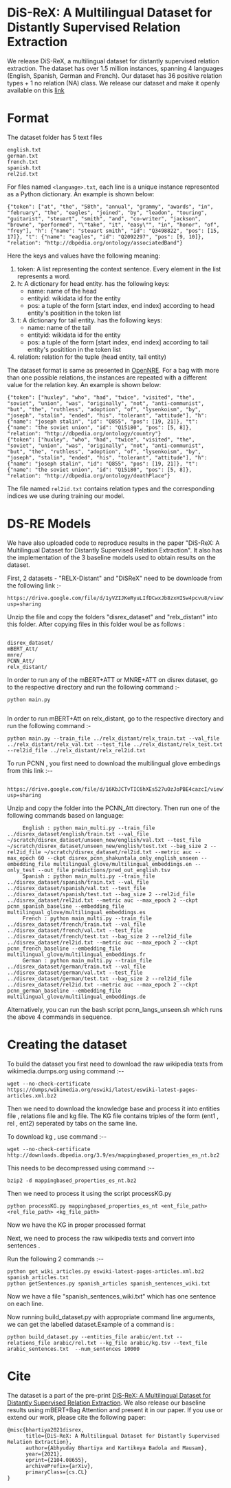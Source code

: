 # DiS-ReX: A Multilingual Dataset for Distantly Supervised Relation Extraction

We release DiS-ReX, a multilingual dataset for distantly supervised relation extraction. The dataset has over 1.5 million instances, spanning 4 languages (English, Spanish, German and French). Our dataset has 36 positive relation types + 1 no relation (NA) class. We release our dataset and make it openly available on this [link](https://zenodo.org/record/4704084#.YH5-MugzZPZ)

# Format
The dataset folder has 5 text files
```
english.txt
german.txt
french.txt
spanish.txt
rel2id.txt
```
For files named `<language>.txt`, each line is a unique instance represented as a Python dictionary. An example is shown below:
```
{"token": ["at", "the", "58th", "annual", "grammy", "awards", "in", "february", "the", "eagles", "joined", "by", "leadon", "touring", "guitarist", "steuart", "smith", "and", "co-writer", "jackson", "browne", "performed", "\"take", "it", "easy\"", "in", "honor", "of", "frey"], "h": {"name": "steuart smith", "id": "Q3498822", "pos": [15, 17]}, "t": {"name": "eagles", "id": "Q2092297", "pos": [9, 10]}, "relation": "http://dbpedia.org/ontology/associatedBand"}
```

Here the keys and values have the following meaning:

1. token: A list representing the context sentence. Every element in the list represents a word.
2. h: A dictionary for head entity. has the following keys:
   -  name: name of the head 
   -  entityid: wikidata id for the entity
   -  pos: a tuple of the form [start index, end index] according to head entity's positition in the token list
3. t: A dictionary for tail entity. has the following keys:
   -  name: name of the tail
   -  entityid: wikidata id for the entity
   -  pos: a tuple of the form [start index, end index] according to tail entity's positition in the token list
4. relation: relation for the tuple (head entity, tail entity)


The dataset format is same as presented in [OpenNRE](https://github.com/thunlp/OpenNRE). For a bag with more than one possible relations, the instances are repeated with a different value for the relation key. An example is shown below:

```
{"token": ["huxley", "who", "had", "twice", "visited", "the", "soviet", "union", "was", "originally", "not", "anti-communist", "but", "the", "ruthless", "adoption", "of", "lysenkoism", "by", "joseph", "stalin", "ended", "his", "tolerant", "attitude"], "h": {"name": "joseph stalin", "id": "Q855", "pos": [19, 21]}, "t": {"name": "the soviet union", "id": "Q15180", "pos": [5, 8]}, "relation": "http://dbpedia.org/ontology/country"}
{"token": ["huxley", "who", "had", "twice", "visited", "the", "soviet", "union", "was", "originally", "not", "anti-communist", "but", "the", "ruthless", "adoption", "of", "lysenkoism", "by", "joseph", "stalin", "ended", "his", "tolerant", "attitude"], "h": {"name": "joseph stalin", "id": "Q855", "pos": [19, 21]}, "t": {"name": "the soviet union", "id": "Q15180", "pos": [5, 8]}, "relation": "http://dbpedia.org/ontology/deathPlace"}
```

The file named `rel2id.txt` contains relation types and the corresponding indices we use during training our model.

# DS-RE Models

We have also uploaded code to reproduce results in the paper "DiS-ReX: A Multilingual Dataset for Distantly Supervised Relation Extraction". It also has the implementation of the 3 baseline models used to obtain results on the dataset.

First, 2 datasets - "RELX-Distant" and "DiSReX" need to be downloade from the following link :-

```
https://drive.google.com/file/d/1yVZIJKeRyuLIfDCwxJb8zxHISw4pcvu8/view?usp=sharing
```

Unzip the file and copy the folders "disrex_dataset" and "relx_distant" into this folder. After copying files in this folder woul be as follows :

```

disrex_dataset/
mBERT_Att/
mnre/
PCNN_Att/
relx_distant/
```

In order to run any of the mBERT+ATT or MNRE+ATT on disrex dataset, go to the respective directory and run the following command :-

```
python main.py


```
In order to run mBERT+Att on relx_distant, go to the respective directory and run the following command :-

```
python main.py --train_file ../relx_distant/relx_train.txt --val_file ../relx_distant/relx_val.txt --test_file ../relx_distant/relx_test.txt --rel2id_file ../relx_distant/relx_rel2id.txt
```

To run PCNN , you first need to download the multilingual glove embedings from this link :--

```

https://drive.google.com/file/d/16KbJCTvTIC6hXEs527uOzJoPBE4cazcI/view?usp=sharing

```

Unzip and copy the folder into the PCNN_Att directory. Then run one of the following commands based on language:

```
     English : python main_multi.py --train_file ../disrex_dataset/english/train.txt --val_file ~/scratch/disrex_dataset/unseen_new/english/val.txt --test_file ~/scratch/disrex_dataset/unseen_new/english/test.txt --bag_size 2 --rel2id_file ~/scratch/disrex_dataset/rel2id.txt --metric auc --max_epoch 60 --ckpt disrex_pcnn_shakuntala_only_english_unseen --embedding_file multilingual_glove/multilingual_embeddings.en --only_test --out_file predictions/pred_out_english.tsv
     Spanish : python main_multi.py --train_file ../disrex_dataset/spanish/train.txt --val_file ../disrex_dataset/spanish/val.txt --test_file ../disrex_dataset/spanish/test.txt --bag_size 2 --rel2id_file ../disrex_dataset/rel2id.txt --metric auc --max_epoch 2 --ckpt pcnn_spanish_baseline --embedding_file multilingual_glove/multilingual_embeddings.es
     French : python main_multi.py --train_file ../disrex_dataset/french/train.txt --val_file ../disrex_dataset/french/val.txt --test_file ../disrex_dataset/french/test.txt --bag_size 2 --rel2id_file ../disrex_dataset/rel2id.txt --metric auc --max_epoch 2 --ckpt pcnn_french_baseline --embedding_file multilingual_glove/multilingual_embeddings.fr
     German : python main_multi.py --train_file ../disrex_dataset/german/train.txt --val_file ../disrex_dataset/german/val.txt --test_file ../disrex_dataset/german/test.txt --bag_size 2 --rel2id_file ../disrex_dataset/rel2id.txt --metric auc --max_epoch 2 --ckpt pcnn_german_baseline --embedding_file multilingual_glove/multilingual_embeddings.de

```
Alternatively, you can run the bash script pcnn_langs_unseen.sh which runs the above 4 commands in sequence.

# Creating the dataset

To build the dataset you first need to download the raw wikipedia texts from wikimedia.dumps.org using command :--
 ```
 wget --no-check-certificate https://dumps/wikimedia.org/eswiki/latest/eswiki-latest-pages-articles.xml.bz2
 ```
Then we need to download the knowledge base and process it into entities file , relations file and kg file. The KG file contains triples of the form (ent1 , rel , ent2) seperated by tabs on the same line. 

To download kg , use command :--
 ```
 wget --no-check-certificate http://downloads.dbpedia.org/3.9/es/mappingbased_properties_es_nt.bz2
  ```

This needs to be decompressed using command :--
 ```
 bzip2 -d mappingbased_properties_es_nt.bz2
 ```
Then we need to process it using the script processKG.py

 ```
 python processKG.py mappingbased_properties_es_nt <ent_file_path> <rel_file_path> <kg_file_path>
  ```

Now we have the KG in proper processed format

Next, we need to process the raw wikipedia texts and convert into sentences .

Run the following 2 commands :--
 ```
 python get_wiki_articles.py eswiki-latest-pages-articles.xml.bz2 spanish_articles.txt
 python getSentences.py spanish_articles spanish_sentences_wiki.txt
 ```
Now we have a file "spanish_sentences_wiki.txt" which has one sentence on each line.

Now running build_dataset.py with appropriate command line arguments, we can get the labelled dataset.Example of a command is :

 ```
 python build_dataset.py --entities_file arabic/ent.txt --relations_file arabic/rel.txt --kg_file arabic/kg.tsv --text_file arabic_sentences.txt  --num_sentences 10000
  ```

# Cite
The dataset is a part of the pre-print [DiS-ReX: A Multilingual Dataset for Distantly Supervised Relation Extraction](https://arxiv.org/abs/2104.08655). We also release our baseline results using mBERT+Bag Attention and present it in our paper. If you use or extend our work, please cite the following paper:
```
@misc{bhartiya2021disrex,
      title={DiS-ReX: A Multilingual Dataset for Distantly Supervised Relation Extraction}, 
      author={Abhyuday Bhartiya and Kartikeya Badola and Mausam},
      year={2021},
      eprint={2104.08655},
      archivePrefix={arXiv},
      primaryClass={cs.CL}
}
```

